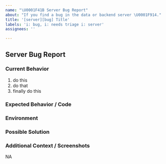 ```yaml
---
name: "\U0001F41B Server Bug Report"
about: "If you find a bug in the data or backend server \U0001F914."
title: '[server][bug] Title'
labels: 'i: bug, i: needs triage i: server'
assignees: ''

---
```


## Server Bug Report

### Current Behavior

<!-- A clear and concise description of the behavior. -->

1. do this
2. do that
3. finally do this

### Expected Behavior / Code

<!--
  A clear and concise description of what you expected to happen (or code).
  This is if the bug is not immediately obvious, otherwise, feel free to omit.
-->

### Environment

<!-- Where did this occur? Are you running locally or did this occur in production? -->
<!-- What client libraries and tooling did you use that may be a factor? -->

### Possible Solution

<!--- Only if you have suggestions on a fix for the bug -->

### Additional Context / Screenshots

<!-- Add any other context about the problem here. If applicable, add screenshots to help explain. -->

NA
